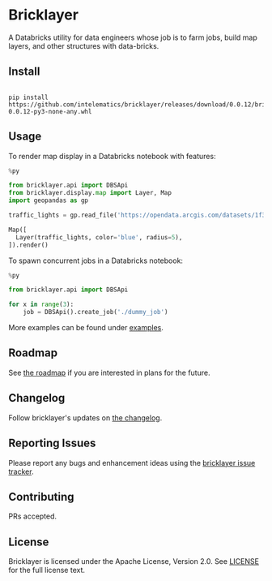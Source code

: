 # Bricklayer

A Databricks utility for data engineers whose job is to farm jobs, build map layers, and other structures with data-bricks.

## Install

```

pip install https://github.com/intelematics/bricklayer/releases/download/0.0.12/bricklayer-0.0.12-py3-none-any.whl
```

## Usage

To render map display in a Databricks notebook with features:
```python
%py

from bricklayer.api import DBSApi
from bricklayer.display.map import Layer, Map
import geopandas as gp

traffic_lights = gp.read_file('https://opendata.arcgis.com/datasets/1f3cb954526b471596dbffa30e56bb32_0.geojson')

Map([
  Layer(traffic_lights, color='blue', radius=5),
]).render()

```

To spawn concurrent jobs in a Databricks notebook:
```python
%py

from bricklayer.api import DBSApi

for x in range(3):
    job = DBSApi().create_job('./dummy_job')

```
More examples can be found under [examples](examples).

## Roadmap

See [the roadmap](ROADMAP.md) if you are interested in plans for the
future.

## Changelog

Follow bricklayer's updates on [the changelog](CHANGELOG.md).

## Reporting Issues

Please report any bugs and enhancement ideas using the [bricklayer issue
tracker](https://github.com/intelematics/bricklayer/issues).

## Contributing

PRs accepted.

## License

Bricklayer is licensed under the Apache License, Version 2.0. See
[LICENSE](LICENSE) for the full license text.
